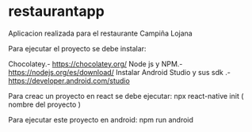 # restaurantapp

Aplicacion realizada para el restaurante Campiña Lojana

Para ejecutar el proyecto se debe instalar:

Chocolatey.- https://chocolatey.org/
Node js y NPM.- https://nodejs.org/es/download/
Instalar Android Studio y sus sdk .- https://developer.android.com/studio

Para creac un proyecto en react se debe ejecutar:
npx react-native init ( nombre del proyecto )

Para ejecutar este proyecto en android:
npm run android
